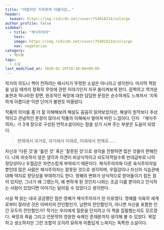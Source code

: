 ```yaml
---
title: "어렵지만 지독하게 아름다운…."
header:
  teaser: https://img.ridicdn.net/cover/754018214/xxlarge
author_profile: false
sidebar:
  - title: "채식주의자"
    text:
    image: https://img.ridicdn.net/cover/754018214/xxlarge
    nav: vegetarian
category:
  - 책리뷰
tags:
  - 소설
last_modified_at: 2020-01-19T10:30:00+09:00
---
```


작가의 의도나 책이 전하려는 메시지가 뚜렷한 소설은 아니라고 생각한다. 마지막 책장을 넘길 때까지 정확히 무엇에 관한 이야기인지 자꾸 돌이켜보게 한다. 끔찍하고 역겨운 표현과 적나라한 장면, 원초적인 욕망에 대한 담담한 문장은 순수하게도 느껴져서 '지독하게 아름다운'이란 단어가 불현듯 떠올랐다.

작품의 의미를 좀 더 잘 이해해보려 해설도 꼼꼼히 읽어보았지만, 해설이 원작보다 추상적이고 관념적인 문장이 많아서 작품의 이해에서 멀어져 버린 느낌이다. 단지  『채식주의자』가 3개 장으로 구성된 연작소설이라는 점을 상기 시켜 주는 부분은 도움이 되었다.

> 현재에서 과거로, 과거에서 미래로, 미래에서 현재로……

자신과 '다른 것'을 '틀린 것' 혹은 '잘못된 것'으로 생각을 전향하면 많은 것들이 편해진다. 나와 비슷하지 않은 생각과 의견이 비상식적이고 비도덕적일수록 반대급부로 나의 정당성이나 우월감은 자연스럽게 부여되기 때문이다. 채식주의자와 다른 육식주의자일 뿐인데 많은 사람은 채식주의자는 잘못된 것으로 생각하며, 우월감이나 자신의 식습관에 대해 억지로 정당성을 부여하기도 한다. 영혜의 변화가 상식적으로 받아들이기 힘든 점이 있지만, 그녀가 왜 그랬는지, 왜 변하게 된 것인지 나와는 조금 다를 뿐이라고 인식하는 사람이 있었다면 이야기는 달라질 수 있었다고 생각한다.

사실 책 읽는 내내 궁금했던 점은 영혜가 채식주의자가 된 이유였다. 영혜를 식육의 세계로부터 잘라낸 것은 아버지의 잔인함인가, 남편의 잔인함인가, 아니면 자신을 포함한 인간 모두의 잔인함인가? 작가는 우리에게 질문을 던지려고 이 책을 집필했는지도 모르겠다. 욕망과 죽음 그리고 인문학의 영원한 숙제인 존재론까지 생각해 볼 수 있었다. 복잡하고 생소하지만 그런 조합이 오히려 묘하게 아름답게 느껴지는 독특한 소설이다.

